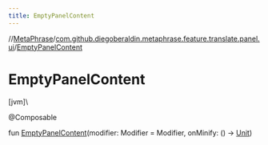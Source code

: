 ```yaml
---
title: EmptyPanelContent
---
```

//[MetaPhrase](../../index.html)/[com.github.diegoberaldin.metaphrase.feature.translate.panel.ui](index.html)/[EmptyPanelContent](-empty-panel-content.html)



# EmptyPanelContent



[jvm]\




@Composable



fun [EmptyPanelContent](-empty-panel-content.html)(modifier: Modifier = Modifier, onMinify: () -&gt; [Unit](https://kotlinlang.org/api/latest/jvm/stdlib/kotlin/-unit/index.html))




